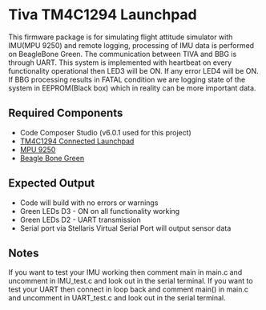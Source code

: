 # Tiva TM4C1294 Launchpad #

This firmware package is for simulating flight attitude simulator with IMU(MPU 9250) and remote logging, processing of IMU data is performed on BeagleBone Green. The communication between TIVA and BBG is through UART. This system is implemented with heartbeat on every functionality operational then LED3 will be ON. If any error LED4 will be ON. If BBG processing results in FATAL condition we are logging state of the system in EEPROM(Black box) which in reality can be more important data.

## Required Components ##
* Code Composer Studio (v6.0.1 used for this project)
* [TM4C1294 Connected Launchpad](http://www.ti.com/tool/ek-tm4c1294xl)
* [MPU 9250](https://www.sparkfun.com/products/13762)
* [Beagle Bone Green](https://beagleboard.org/green)

## Expected Output ##
* Code will build with no errors or warnings
* Green LEDs D3 - ON on all functionality working
* Green LEDs D2 - UART transmission
* Serial port via Stellaris Virtual Serial Port will output sensor data

## Notes ##
If you want to test your IMU working then comment main in main.c and uncomment in IMU_test.c and look out in the serial terminal.
If you want to test your UART then connect in loop back and comment main() in main.c and uncomment in UART_test.c and look out in the serial terminal.
